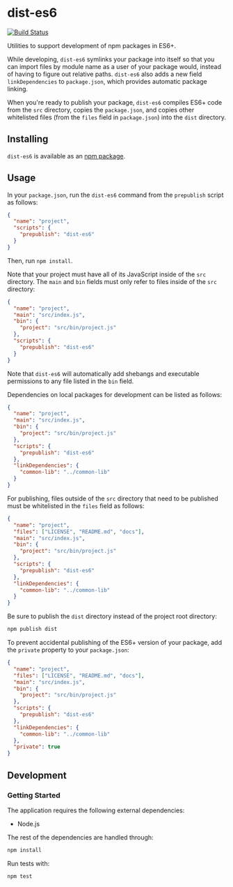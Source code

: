 # dist-es6
[![Build Status](https://travis-ci.org/vinsonchuong/dist-es6.svg?branch=master)](https://travis-ci.org/vinsonchuong/dist-es6)

Utilities to support development of npm packages in ES6+.

While developing, `dist-es6` symlinks your package into itself so that you can
import files by module name as a user of your package would, instead of having
to figure out relative paths. `dist-es6` also adds a new field
`linkDependencies` to `package.json`, which provides automatic package linking.

When you're ready to publish your package, `dist-es6` compiles ES6+ code from
the `src` directory, copies the `package.json`, and copies other whitelisted
files (from the `files` field in `package.json`) into the `dist` directory.

## Installing
`dist-es6` is available as an
[npm package](https://www.npmjs.com/package/dist-es6).

## Usage
In your `package.json`, run the `dist-es6` command from the `prepublish`
script as follows:

```json
{
  "name": "project",
  "scripts": {
    "prepublish": "dist-es6"
  }
}
```

Then, run `npm install`.

Note that your project must have all of its JavaScript inside of the `src`
directory. The `main` and `bin` fields must only refer to files inside of the
`src` directory:

```json
{
  "name": "project",
  "main": "src/index.js",
  "bin": {
    "project": "src/bin/project.js"
  },
  "scripts": {
    "prepublish": "dist-es6"
  }
}
```

Note that `dist-es6` will automatically add shebangs and executable
permissions to any file listed in the `bin` field.

Dependencies on local packages for development can be listed as follows:

```json
{
  "name": "project",
  "main": "src/index.js",
  "bin": {
    "project": "src/bin/project.js"
  },
  "scripts": {
    "prepublish": "dist-es6"
  },
  "linkDependencies": {
    "common-lib": "../common-lib"
  }
}
```

For publishing, files outside of the `src` directory that need to be published
must be whitelisted in the `files` field as follows:

```json
{
  "name": "project",
  "files": ["LICENSE", "README.md", "docs"],
  "main": "src/index.js",
  "bin": {
    "project": "src/bin/project.js"
  },
  "scripts": {
    "prepublish": "dist-es6"
  },
  "linkDependencies": {
    "common-lib": "../common-lib"
  }
}
```

Be sure to publish the `dist` directory instead of the project root directory:

```sh
npm publish dist
```

To prevent accidental publishing of the ES6+ version of your package, add the
`private` property to your `package.json`:

```json
{
  "name": "project",
  "files": ["LICENSE", "README.md", "docs"],
  "main": "src/index.js",
  "bin": {
    "project": "src/bin/project.js"
  },
  "scripts": {
    "prepublish": "dist-es6"
  },
  "linkDependencies": {
    "common-lib": "../common-lib"
  },
  "private": true
}
```

## Development
### Getting Started
The application requires the following external dependencies:
* Node.js

The rest of the dependencies are handled through:
```bash
npm install
```

Run tests with:
```bash
npm test
```
